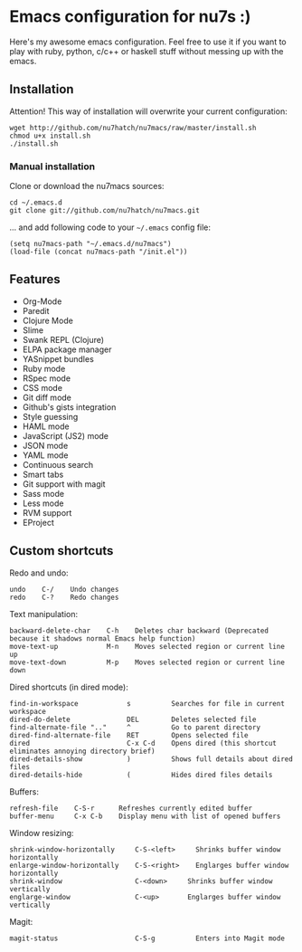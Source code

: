 # Emacs configuration for nu7s :)

Here's my awesome emacs configuration. Feel free to use it if you want to 
play with ruby, python, c/c++ or haskell stuff without messing up with the
emacs.

## Installation

Attention! This way of installation will overwrite your current configuration:

    wget http://github.com/nu7hatch/nu7macs/raw/master/install.sh
    chmod u+x install.sh
    ./install.sh

### Manual installation

Clone or download the nu7macs sources:

    cd ~/.emacs.d
    git clone git://github.com/nu7hatch/nu7macs.git
    
... and add following code to your `~/.emacs` config file: 

    (setq nu7macs-path "~/.emacs.d/nu7macs")
    (load-file (concat nu7macs-path "/init.el"))

## Features

* Org-Mode
* Paredit
* Clojure Mode
* Slime
* Swank REPL (Clojure)
* ELPA package manager
* YASnippet bundles
* Ruby mode
* RSpec mode
* CSS mode
* Git diff mode
* Github's gists integration
* Style guessing
* HAML mode
* JavaScript (JS2) mode
* JSON mode
* YAML mode
* Continuous search
* Smart tabs
* Git support with magit
* Sass mode
* Less mode
* RVM support
* EProject

## Custom shortcuts

Redo and undo:

    undo    C-/    Undo changes
    redo    C-?    Redo changes

Text manipulation:

    backward-delete-char    C-h    Deletes char backward (Deprecated because it shadows normal Emacs help function)
    move-text-up            M-n    Moves selected region or current line up
    move-text-down          M-p    Moves selected region or current line down

Dired shortcuts (in dired mode):

    find-in-workspace            s          Searches for file in current workspace
    dired-do-delete              DEL        Deletes selected file
    find-alternate-file ".."     ^          Go to parent directory
    dired-find-alternate-file    RET        Opens selected file
    dired                        C-x C-d    Opens dired (this shortcut eliminates annoying directory brief)
    dired-details-show           )          Shows full details about dired files
    dired-details-hide           (          Hides dired files details
    
Buffers:

    refresh-file    C-S-r      Refreshes currently edited buffer
    buffer-menu     C-x C-b    Display menu with list of opened buffers

Window resizing:

    shrink-window-horizontally     C-S-<left>     Shrinks buffer window horizontally
    enlarge-window-horizontally    C-S-<right>    Englarges buffer window horizontally
    shrink-window                  C-<down>     Shrinks buffer window vertically
    englarge-window                C-<up>       Englarges buffer window vertically

Magit:

    magit-status                   C-S-g          Enters into Magit mode